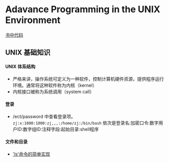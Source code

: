# Adavance Programming in the UNIX Environment
[书中代码](https://github.com/zj0395/myCode/tree/master/APUE)
## UNIX 基础知识
#### UNIX 体系结构
- 严格来讲，操作系统可定义为一种软件，控制计算机硬件资源，提供程序运行环境。通常将这种软件称为内核（kernel）
- 内核接口被称为系统调用（system call）
#### 登录
- /ect/password 中查看登录项。
    `zj:x:1000:1000:zj,,,:/home/zj:/bin/bash`
    依次是登录名:加密口令:数字用户ID:数字组ID:注释字段:起始目录:shell程序
#### 文件和目录
- ['ls'命令的简单实现](https://github.com/zj0395/myCode/blob/master/APUE/ls.c)

